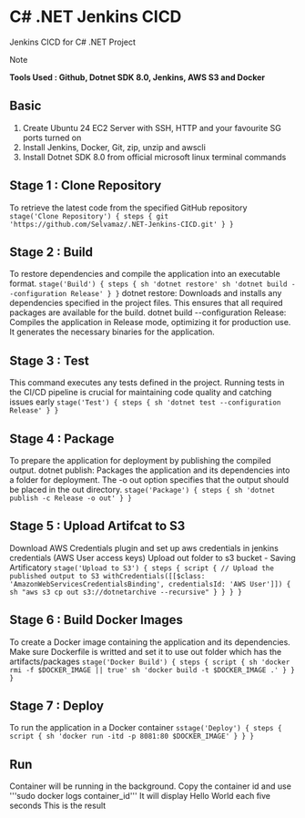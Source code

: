 # C# .NET Jenkins CICD
Jenkins CICD for C# .NET Project
<br>

> [!Note]
> **Tools Used : Github, Dotnet SDK 8.0, Jenkins, AWS S3 and Docker**


## Basic
1. Create Ubuntu 24 EC2 Server with SSH, HTTP and your favourite SG ports turned on
2. Install Jenkins, Docker, Git, zip, unzip and awscli
3. Install Dotnet SDK 8.0 from official microsoft linux terminal commands

## Stage 1 : Clone Repository
To retrieve the latest code from the specified GitHub repository
    ```stage('Clone Repository') {
            steps {
                git 'https://github.com/Selvamaz/.NET-Jenkins-CICD.git'
            }
        }``` 

## Stage 2 : Build
To restore dependencies and compile the application into an executable format. 
    ```stage('Build') {
            steps {
                sh 'dotnet restore'
                sh 'dotnet build --configuration Release'
            }
        }``` 
dotnet restore: Downloads and installs any dependencies specified in the project files. This ensures that all required packages are available for the build.
dotnet build --configuration Release: Compiles the application in Release mode, optimizing it for production use. It generates the necessary binaries for the application.

## Stage 3 : Test
This command executes any tests defined in the project. Running tests in the CI/CD pipeline is crucial for maintaining code quality and catching issues early
    ```stage('Test') {
            steps {
                sh 'dotnet test --configuration Release'
            }
        }``` 

## Stage 4 : Package
To prepare the application for deployment by publishing the compiled output. 
dotnet publish: Packages the application and its dependencies into a folder for deployment. The -o out option specifies that the output should be placed in the out directory.
    ```stage('Package') {
            steps {
                sh 'dotnet publish -c Release -o out'
            }
        }``` 

## Stage 5 : Upload Artifcat to S3
Download AWS Credentials plugin and set up aws credentials in jenkins credentials (AWS User access keys)
Upload out folder to s3 bucket - Saving Artificatory
    ```stage('Upload to S3') {
            steps {
                script {
                    // Upload the published output to S3
                    withCredentials([[$class: 'AmazonWebServicesCredentialsBinding', credentialsId: 'AWS User']]) {
                        sh "aws s3 cp out s3://dotnetarchive --recursive"
                    }
                }
            }
        }``` 

## Stage 6 : Build Docker Images
To create a Docker image containing the application and its dependencies. Make sure Dockerfile is writted and set it to use out folder which has the artifacts/packages
    ```stage('Docker Build') {
            steps {
                script {
                    sh 'docker rmi -f $DOCKER_IMAGE || true'
                    sh 'docker build -t $DOCKER_IMAGE .'
                }
            }
        }``` 

## Stage 7 : Deploy
To run the application in a Docker container
    ```sstage('Deploy') {
            steps {
                script {
                    sh 'docker run -itd -p 8081:80 $DOCKER_IMAGE'
                }
            }
        }``` 


## Run 
Container will be running in the background. Copy the container id and use '''sudo docker logs container_id'''
It will display Hello World each five seconds
This is the result
